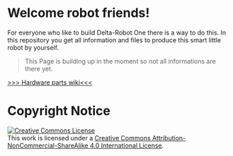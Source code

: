 # Welcome robot friends! 

For everyone who like to build Delta-Robot One there is a way to do this. In this repository you get all information and files to produce this smart little robot by yourself. 

>This Page is building up in the moment so not all informations are there yet.

[>>> Hardware parts wiki<<<](https://github.com/deltarobotone/hardware_parts/wiki)

# Copyright Notice

<a rel="license" href="http://creativecommons.org/licenses/by-nc-sa/4.0/"><img alt="Creative Commons License" style="border-width:0" src="https://i.creativecommons.org/l/by-nc-sa/4.0/88x31.png" /></a><br />This work is licensed under a <a rel="license" href="http://creativecommons.org/licenses/by-nc-sa/4.0/">Creative Commons Attribution-NonCommercial-ShareAlike 4.0 International License</a>.
